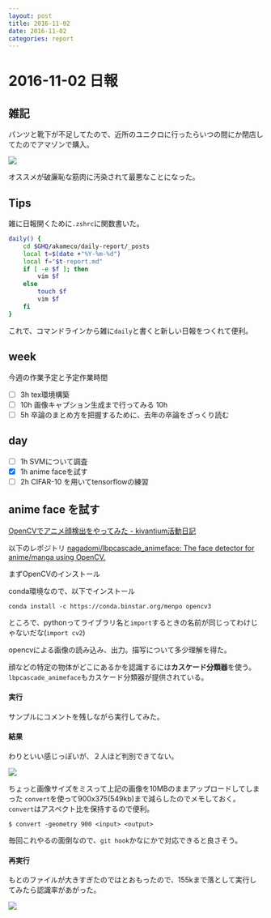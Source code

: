 ```yaml
---
layout: post
title: 2016-11-02
date: 2016-11-02
categories: report
---
```


# 2016-11-02 日報


## 雑記

パンツと靴下が不足してたので、近所のユニクロに行ったらいつの間にか閉店してたのでアマゾンで購入。

<img src="{{ site.baseurl }}/images/2016-11-02.png">

オススメが破廉恥な筋肉に汚染されて最悪なことになった。

## Tips

雑に日報開くために`.zshrc`に関数書いた。

```sh
daily() {
	cd $GHQ/akameco/daily-report/_posts
	local t=$(date +"%Y-%m-%d")
	local f="$t-report.md"
	if [ -e $f ]; then
		vim $f
	else
		touch $f
		vim $f
	fi
}
```

これで、コマンドラインから雑に`daily`と書くと新しい日報をつくれて便利。

## week
今週の作業予定と予定作業時間

- [ ] 3h tex環境構築
- [ ] 10h 画像キャプション生成まで行ってみる 10h
- [ ] 5h 卒論のまとめ方を把握するために、去年の卒論をざっくり読む

## day
- [ ] 1h SVMについて調査
- [x] 1h anime faceを試す
- [ ] 2h CIFAR-10 を用いてtensorflowの練習

## anime face を試す

[OpenCVでアニメ顔検出をやってみた - kivantium活動日記](http://kivantium.hateblo.jp/entry/2014/09/16/231211)

以下のレポジトリ
[nagadomi/lbpcascade_animeface: The face detector for anime/manga using OpenCV.](https://github.com/nagadomi/lbpcascade_animeface)

まずOpenCVのインストール

conda環境なので、以下でインストール

```
conda install -c https://conda.binstar.org/menpo opencv3
```

ところで、pythonってライブラリ名と`import`するときの名前が同じってわけじゃないだな(`import cv2`)

opencvによる画像の読み込み、出力。描写について多少理解を得た。

顔などの特定の物体がどこにあるかを認識するには**カスケード分類器**を使う。
`lbpcascade_animeface`もカスケード分類器が提供されている。


#### 実行

サンプルにコメントを残しながら実行してみた。

<script src="https://gist.github.com/akameco/32315f6a5b9f800c8282aeb2a9f2cdba.js"></script>

#### 結果
わりといい感じっぽいが、２人ほど判別できてない。

<img src="{{ site.baseurl }}/images/2016-11-02-animeface.png">

ちょっと画像サイズをミスって上記の画像を10MBのままアップロードしてしまった
`convert`を使って900x375(549kb)まで減らしたのでメモしておく。
`convert`はアスペクト比を保持するので便利。

```
$ convert -geometry 900 <input> <output>
```

毎回これやるの面倒なので、`git hook`かなにかで対応できると良さそう。

#### 再実行
もとのファイルが大きすぎたのではとおもったので、155kまで落として実行してみたら認識率があがった。

<img src="{{ site.baseurl }}/images/2016-11-02-03.png">
